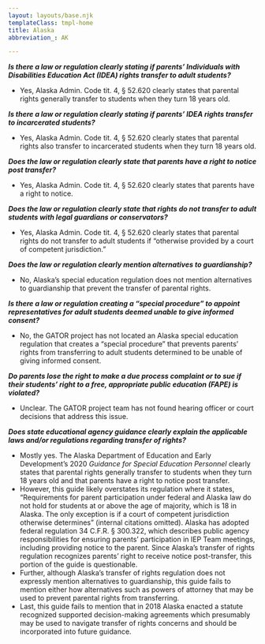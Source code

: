 ```yaml
---
layout: layouts/base.njk
templateClass: tmpl-home
title: Alaska
abbreviation_: AK

---
```

**_Is there a law or regulation clearly stating if parents’ Individuals with Disabilities Education Act (IDEA) rights transfer to adult students?_**

* Yes, Alaska Admin. Code tit. 4, § 52.620 clearly states that parental rights generally transfer to students when they turn 18 years old.

**_Is there a law or regulation clearly stating if parents’ IDEA rights transfer to incarcerated students?_**

* Yes, Alaska Admin. Code tit. 4, § 52.620 clearly states that parental rights also transfer to incarcerated students when they turn 18 years old.

**_Does the law or regulation clearly state that parents have a right to notice post transfer?_**

* Yes, Alaska Admin. Code tit. 4, § 52.620 clearly states that parents have a right to notice.

**_Does the law or regulation clearly state that rights do not transfer to adult students with legal guardians or conservators?_**

* Yes, Alaska Admin. Code tit. 4, § 52.620 clearly states that parental rights do not transfer to adult students if “otherwise provided by a court of competent jurisdiction.”

**_Does the law or regulation clearly mention alternatives to guardianship?_**

* No, Alaska’s special education regulation does not mention alternatives to guardianship that prevent the transfer of parental rights.

**_Is there a law or regulation creating a “special procedure” to appoint representatives for adult students deemed unable to give informed consent?_**

* No, the GATOR project has not located an Alaska special education regulation that creates a “special procedure” that prevents parents’ rights from transferring to adult students determined to be unable of giving informed consent.

**_Do parents lose the right to make a due process complaint or to sue if their students’ right to a free, appropriate public education (FAPE) is violated?_**

* Unclear. The GATOR project team has not found hearing officer or court decisions that address this issue.

**_Does state educational agency guidance clearly explain the applicable laws and/or regulations regarding transfer of rights?_**

* Mostly yes. The Alaska Department of Education and Early Development’s 2020 _Guidance for Special Education Personnel_ clearly states that parental rights generally transfer to students when they turn 18 years old and that parents have a right to notice post transfer.
* However, this guide likely overstates its regulation where it states, “Requirements for parent participation under federal and Alaska law do not hold for students at or above the age of majority, which is 18 in Alaska. The only exception is if a court of competent jurisdiction otherwise determines” (internal citations omitted). Alaska has adopted federal regulation 34 C.F.R. § 300.322, which describes public agency responsibilities for ensuring parents’ participation in IEP Team meetings, including providing notice to the parent. Since Alaska’s transfer of rights regulation recognizes parents’ right to receive notice post-transfer, this portion of the guide is questionable.
* Further, although Alaska’s transfer of rights regulation does not expressly mention alternatives to guardianship, this guide fails to mention either how alternatives such as powers of attorney that may be used to prevent parental rights from transferring.
* Last, this guide fails to mention that in 2018 Alaska enacted a statute recognized supported decision-making agreements which presumably may be used to navigate transfer of rights concerns and should be incorporated into future guidance.